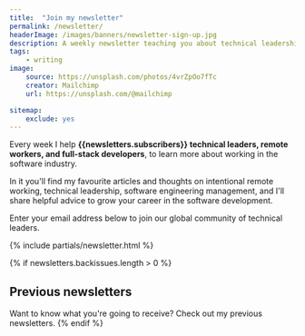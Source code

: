 ```yaml
---
title:  "Join my newsletter"
permalink: /newsletter/
headerImage: /images/banners/newsletter-sign-up.jpg
description: A weekly newsletter teaching you about technical leadership, remote working, software engineering management, and helpful advice to grow your career.
tags:
    - writing
image:
    source: https://unsplash.com/photos/4vrZpOo7fTc
    creator: Mailchimp
    url: https://unsplash.com/@mailchimp

sitemap:
    exclude: yes
---
```


Every week I help **{{newsletters.subscribers}} technical leaders, remote workers, and full-stack developers**, to learn more about working in the software industry.

In it you'll find my favourite articles and thoughts on intentional remote working, technical leadership, software engineering management, and I'll share helpful advice to grow your career in the software development.

Enter your email address below to join our global community of technical leaders.

{% include partials/newsletter.html %}

{% if newsletters.backissues.length > 0 %}
## Previous newsletters

Want to know what you're going to receive? Check out my previous newsletters.
{% endif %}